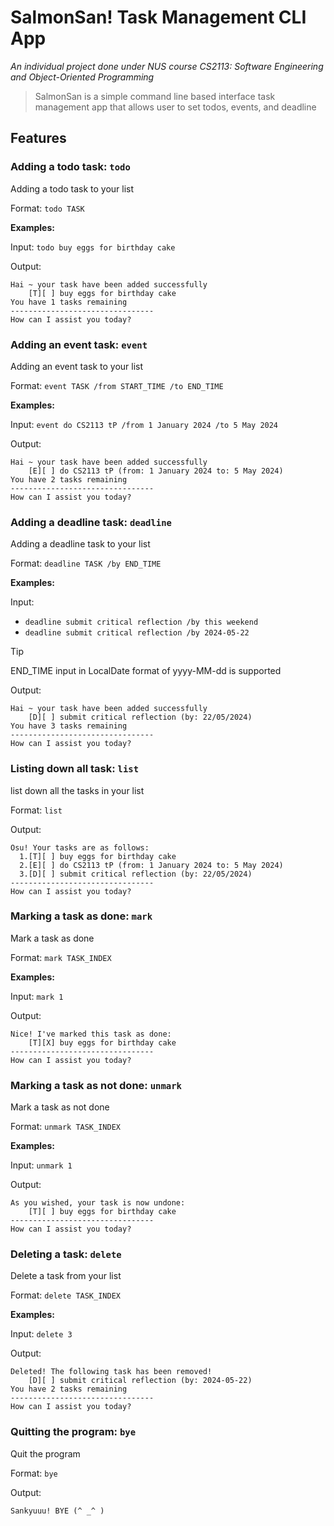 # SalmonSan! Task Management CLI App

*An individual project done under NUS course CS2113: Software Engineering and Object-Oriented Programming*

> SalmonSan is a simple command line based interface task management app that allows user to set todos, events, and deadline

## Features
### Adding a todo task: `todo`
Adding a todo task to your list

Format: `todo TASK`

**Examples:**

Input: `todo buy eggs for birthday cake`

Output:
```
Hai ~ your task have been added successfully
    [T][ ] buy eggs for birthday cake 
You have 1 tasks remaining
--------------------------------
How can I assist you today?
```

### Adding an event task: `event`
Adding an event task to your list

Format: `event TASK /from START_TIME /to END_TIME`

**Examples:**

Input: `event do CS2113 tP /from 1 January 2024 /to 5 May 2024`

Output:
```
Hai ~ your task have been added successfully
    [E][ ] do CS2113 tP (from: 1 January 2024 to: 5 May 2024)
You have 2 tasks remaining
--------------------------------
How can I assist you today?
```

### Adding a deadline task: `deadline`
Adding a deadline task to your list

Format: `deadline TASK /by END_TIME`

**Examples:**

Input: 
- `deadline submit critical reflection /by this weekend`
- `deadline submit critical reflection /by 2024-05-22`

> [!TIP]
> END_TIME input in LocalDate format of yyyy-MM-dd is supported


Output:
```
Hai ~ your task have been added successfully
    [D][ ] submit critical reflection (by: 22/05/2024)
You have 3 tasks remaining
--------------------------------
How can I assist you today?
```

### Listing down all task: `list`
list down all the tasks in your list

Format: `list`

Output:
```
Osu! Your tasks are as follows:
  1.[T][ ] buy eggs for birthday cake 
  2.[E][ ] do CS2113 tP (from: 1 January 2024 to: 5 May 2024)
  3.[D][ ] submit critical reflection (by: 22/05/2024)
--------------------------------
How can I assist you today?
```

### Marking a task as done: `mark`
Mark a task as done

Format: `mark TASK_INDEX`

**Examples:**

Input: `mark 1`

Output: 
```
Nice! I've marked this task as done:
    [T][X] buy eggs for birthday cake 
--------------------------------
How can I assist you today?
```

### Marking a task as not done: `unmark`
Mark a task as not done

Format: `unmark TASK_INDEX`

**Examples:**

Input: `unmark 1`

Output:
```
As you wished, your task is now undone:
    [T][ ] buy eggs for birthday cake 
--------------------------------
How can I assist you today?
```

### Deleting a task: `delete`
Delete a task from your list 

Format: `delete TASK_INDEX`

**Examples:**

Input: `delete 3`

Output:
```
Deleted! The following task has been removed!
    [D][ ] submit critical reflection (by: 2024-05-22)
You have 2 tasks remaining
--------------------------------
How can I assist you today?
```

### Quitting the program: `bye`
Quit the program

Format: `bye`

Output:
```
Sankyuuu! BYE (^ _^ )
```
